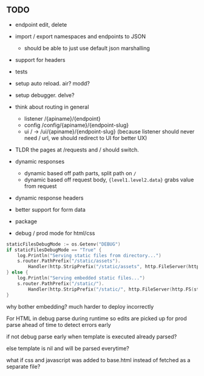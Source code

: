 ## TODO

- endpoint edit, delete
- import / export namespaces and endpoints to JSON
  - should be able to just use default json marshalling

- support for headers
- tests
- setup auto reload. air? modd?
- setup debugger. delve?


- think about routing in general
    - listener /{apiname}/{endpoint}
    - config /config/{apiname}/{endpoint-slug}
    - ui / -> /ui/{apiname}/{endpoint-slug} (because listener should never need / url, we should redirect to UI for better UX)
- TLDR the pages at /requests and / should switch.

 - dynamic responses
   - dynamic based off path parts, split path on `/`
   - dynamic based off request body, `{level1.level2.data}` grabs value from request

 - dynamic response headers
 - better support for form data

- package
- debug / prod mode for html/css
```go
staticFilesDebugMode := os.Getenv("DEBUG")
if staticFilesDebugMode == "True" {
    log.Println("Serving static files from directory...")
    s.router.PathPrefix("/static/assets").
        Handler(http.StripPrefix("/static/assets", http.FileServer(http.Dir("static/assets"))))
} else {
    log.Println("Serving embedded static files...")
    s.router.PathPrefix("/static/").
        Handler(http.StripPrefix("/static/", http.FileServer(http.FS(static.Assets))))
}
```
why bother embedding? much harder to deploy incorrectly

For HTML
in debug parse during runtime so edits are picked up
for prod parse ahead of time to detect errors early

if not debug parse early
when template is executed already parsed?

else
template is nil and will be parsed everytime?

what if css and javascript was added to base.html instead of fetched as a separate file?